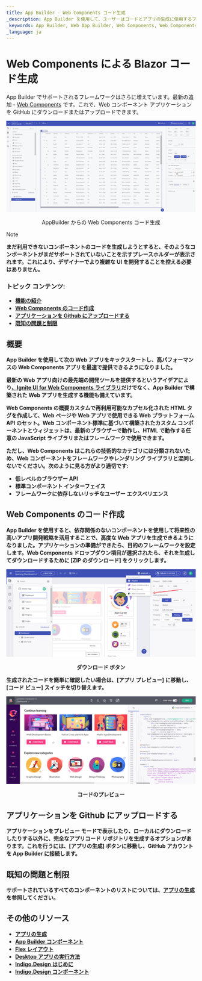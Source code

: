 ```yaml
---
title: App Builder - Web Components コード生成
_description: App Builder を使用して、ユーザーはコードとアプリの生成に使用するプラットフォームを選択できます。
_keywords: App Builder, Web App Builder, Web Components, Web Components code generation, Web Components コード生成
_language: ja
---
```

# Web Components による Blazor コード生成

App Builder でサポートされるフレームワークはさらに増えています。最新の追加 - [Web Components](https://jp.infragistics.com/products/ignite-ui-web-components) です。これで、Web コンポーネント アプリケーションを GitHub にダウンロードまたはアップロードできます。

<img class="responsive-img screen-capture" src="./images/ab-wc-code-generation.gif" />
<p style="width: 100%; text-align:center;">AppBuilder からの Web Components コード生成</p>

> [!NOTE]
><b>まだ利用できないコンポーネントのコードを生成しようとすると、そのようなコンポーネントがまだサポートされていないことを示すプレースホルダーが表示されます。これにより、デザイナーでより複雑な UI を開発することを控える必要はありません。

### トピック コンテンツ:
* <a href="#introduction">機能の紹介</a>
* <a href="#web-components-code-generation">Web Components のコード作成</a>
* <a href="#uploading-an-application-to-github">アプリケーションを Github にアップロードする</a>
* <a href="#known-issues-and-limitations">既知の問題と制限</a>

## 概要
App Builder を使用して次の Web アプリをキックスタートし、高パフォーマンスの Web Components アプリを最速で提供できるようになりました。

最新の Web アプリ向けの最先端の開発ツールを提供するというアイデアにより[、Ignite UI for Web Components ライブラリ](https://jp.infragistics.com/products/ignite-ui-web-components)だけでなく、App Builder で構築された Web アプリを生成する機能も備えています。 

Web Components の概要カスタムで再利用可能なカプセル化された HTML タグを作成して、Web ページや Web アプリで使用できる Web プラットフォーム API のセット。Web コンポーネント標準に基づいて構築されたカスタム コンポーネントとウィジェットは、最新のブラウザーで動作し、HTML で動作する任意の JavaScript ライブラリまたはフレームワークで使用できます。

ただし、Web Components はこれらの技術的なカテゴリには分類されないため、Web コンポーネントをフレームワークやレンダリング ライブラリと混同しないでください。次のように見る方がより適切です:

 - 低レベルのブラウザー API
 - 標準コンポーネント インターフェイス
 - フレームワークに依存しないリッチなユーザー エクスペリエンス

## Web Components のコード作成

App Builder を使用すると、依存関係のないコンポーネントを使用して将来性の高いアプリ開発戦略を活用することで、高度な Web アプリを生成できるようになりました。アプリケーションの準備ができたら、目的のフレームワークを設定します。Web Components ドロップダウン項目が選択されたら、それを生成してダウンロードするために [ZIP のダウンロード] をクリックします。

<img class="responsive-img screen-capture" src="./images/wc-download-button.png" />
<p style="width: 100%; text-align:center;">ダウンロード ボタン</p>

生成されたコードを簡単に確認したい場合は、[アプリ プレビュー] に移動し、[コード ビュー] スイッチを切り替えます。

<img class="responsive-img screen-capture" src="./images/wc-code-generation.png" />
<p style="width: 100%; text-align:center;">コードのプレビュー</p>

## アプリケーションを Github にアップロードする
アプリケーションをプレビュー モードで表示したり、ローカルにダウンロードしたりする以外に、完全なアプリコード リポジトリを生成するオプションがあります。これを行うには、[アプリの生成] ボタンに移動し、GitHub アカウントを App Builder に接続します。

## 既知の問題と制限

サポートされているすべてのコンポーネントのリストについては、[アプリの生成](generate-app/generate-app-overview.md#サポートされているコンポーネント)を参照してください。

## その他のリソース

<div class="divider--half"></div>

* [アプリの生成](./generate-app/generate-app-overview.md)
* [App Builder コンポーネント](indigo-design-app-builder-components.md)
* [Flex レイアウト](flex-layouts/flex-layouts.md)
* [Desktop アプリの実行方法](running-desktop-app.md)
* [Indigo.Design はじめに](https://jp.infragistics.com/products/indigo-design/help/getting-started)
* [Indigo.Design コンポーネント](https://jp.infragistics.com/products/indigo-design/help/components/components-overview)
